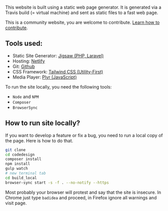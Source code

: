 This website is built using a static web page generator. 
It is generated via a Travis build (= virtual machine) and sent as static files to a fast web page.

This is a community website, you are welcome to contribute.
[Learn how to contribute](https://github.com/CodeDesignInitiative/cdweb1801/blob/master/CONTRIBUTING.md).

## Tools used:

- Static Site Generator: [Jigsaw (PHP, Laravel)](https://jigsaw.tighten.co)
- Hosting: [Netlify](https://netlify.com)
- Git: [Github](https://github.com)
- CSS Framework: [Tailwind CSS (Utility-First)](https://tailwindcss.com)
- Media Player: [Plyr (JavaScript)](https://plyr.io/)

To run the site locally, you need the following tools:

- `Node` and `NPM`
- `Composer`
- `BrowserSync`

## How to run site locally?

If you want to develop a feature or fix a bug, you need to run a local copy of the page.
Here is how to do that.

```bash    
git clone 
cd codedesign
composer install
npm install
gulp watch
# new terminal tab
cd build_local
browser-sync start -s -f . --no-notify --https
```

Most probably your browser will protest and say that the site is insecure. In Chrome just type `badidea` and proceed, in Firefox ignore all warnings and visit page.
